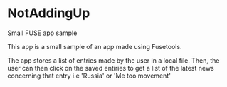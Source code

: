 # NotAddingUp
Small FUSE app sample

This app is a small sample of an app made using Fusetools.

The app stores a list of entries made by the user in a local file.
Then, the user can then click on the saved entiries to get a list of the latest news concerning that entry i.e 'Russia' or 'Me too movement'
